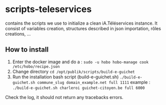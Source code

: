 # scripts-teleservices
contains the scripts we use to initialize a clean iA.Téléservices instance.
It consist of variables creation, structures described in json importation, rôles creations, ...

## How to install

1. Enter the docker image and do a :
`sudo -u hobo hobo-manage cook /etc/hobo/recipe.json`
2. Change directory 
`cd /opt/publik/scripts/build-e-guichet`
3. Run the installation bash script (build-e-guichet.sh)
`./build-e-guichet.sh commune_slug domain_example.net full 1111`
example :
`./build-e-guichet.sh charleroi guichet-citoyen.be full 6000`

Check the log, it should not return any tracebacks errors.
